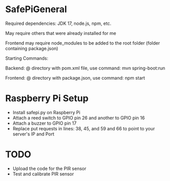 # SafePiGeneral

Required dependencies: JDK 17, node.js, npm, etc.

May require others that were already installed for me

Frontend may require node_modules to be added to the root folder (folder containing package.json)

Starting Commands:

Backend:
@ directory with pom.xml file, use command: mvn spring-boot:run


Frontend:
@ directory with package.json, use command: npm start

# Raspberry Pi Setup

- Install safepi.py on Raspberry Pi
- Attach a reed switch to GPIO pin 26 and another to GPIO pin 16
- Attach a buzzer to GPIO pin 17
- Replace put requests in lines: 38, 45, and 59 and 66 to point to your server's IP and Port

# TODO
- Upload the code for the PIR sensor
- Test and calibrate PIR sensor

